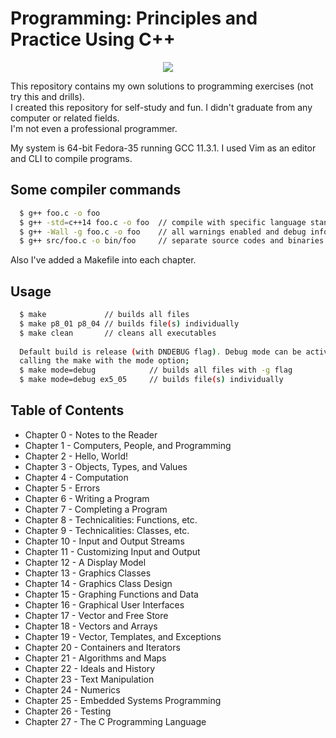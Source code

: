 # Programming: Principles and Practice Using C++

<p align="center">
   <img src="https://user-images.githubusercontent.com/24891489/193471428-0dc1e7dc-3229-4b57-87ce-fc1d2cdde06f.jpg" />
</p>

This repository contains my own solutions to programming exercises (not try this and drills).\
I created this repository for self-study and fun. I didn't graduate from any computer or related fields.\
I'm not even a professional programmer.

My system is 64-bit Fedora-35 running GCC 11.3.1. I used Vim as an editor and CLI to compile programs.

## Some compiler commands
```bash
  $ g++ foo.c -o foo
  $ g++ -std=c++14 foo.c -o foo  // compile with specific language standard
  $ g++ -Wall -g foo.c -o foo    // all warnings enabled and debug information generated
  $ g++ src/foo.c -o bin/foo     // separate source codes and binaries
```

Also I've added a Makefile into each chapter.
## Usage
```bash
  $ make             // builds all files
  $ make p8_01 p8_04 // builds file(s) individually
  $ make clean       // cleans all executables
  
  Default build is release (with DNDEBUG flag). Debug mode can be activated by either modifying the Makefile or
  calling the make with the mode option;
  $ make mode=debug            // builds all files with -g flag
  $ make mode=debug ex5_05     // builds file(s) individually
```

## Table of Contents
* Chapter 0 - Notes to the Reader
* Chapter 1 - Computers, People, and Programming
* Chapter 2 - Hello, World!
* Chapter 3 - Objects, Types, and Values
* Chapter 4 - Computation
* Chapter 5 - Errors
* Chapter 6 - Writing a Program
* Chapter 7 - Completing a Program
* Chapter 8 - Technicalities: Functions, etc.
* Chapter 9 - Technicalities: Classes, etc.
* Chapter 10 - Input and Output Streams
* Chapter 11 - Customizing Input and Output
* Chapter 12 - A Display Model
* Chapter 13 - Graphics Classes
* Chapter 14 - Graphics Class Design
* Chapter 15 - Graphing Functions and Data
* Chapter 16 - Graphical User Interfaces
* Chapter 17 - Vector and Free Store
* Chapter 18 - Vectors and Arrays
* Chapter 19 - Vector, Templates, and Exceptions
* Chapter 20 - Containers and Iterators
* Chapter 21 - Algorithms and Maps
* Chapter 22 - Ideals and History
* Chapter 23 - Text Manipulation
* Chapter 24 - Numerics
* Chapter 25 - Embedded Systems Programming
* Chapter 26 - Testing
* Chapter 27 - The C Programming Language
